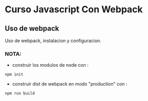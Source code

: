 # Curso Javascript Con Webpack
## Uso de webpack

Uso de webpack, instalacion y configuracion.

### NOTA:
- construir los modulos de node con :
```
npm init
````
- construir dist de webpack en modo "production" con :
```
npm run build
```
